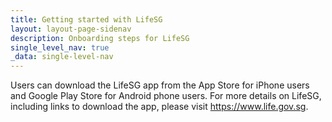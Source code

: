 ```yaml
---
title: Getting started with LifeSG
layout: layout-page-sidenav
description: Onboarding steps for LifeSG
single_level_nav: true
_data: single-level-nav
---
```


Users can download the LifeSG app from the App Store for iPhone users and Google Play Store for Android phone users.
For more details on LifeSG, including links to download the app, please visit <a href="https://www.life.gov.sg" target="_blank">https://www.life.gov.sg</a>.
